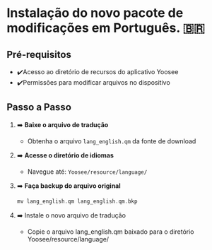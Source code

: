 # Instalação do novo pacote de modificações em Português. 🇧🇷

## Pré-requisitos
- ✔️Acesso ao diretório de recursos do aplicativo Yoosee
- ✔️Permissões para modificar arquivos no dispositivo

## Passo a Passo

1. ➡️ **Baixe o arquivo de tradução**
   - Obtenha o arquivo `lang_english.qm` da fonte de download

2. ➡️ **Acesse o diretório de idiomas**
   - Navegue até: `Yoosee/resource/language/`

3. ➡️ **Faça backup do arquivo original**
   ```cpp
   mv lang_english.qm lang_english.qm.bkp
   ```
5. ➡️ Instale o novo arquivo de tradução
   - Copie o arquivo lang_english.qm baixado para o diretório Yoosee/resource/language/
